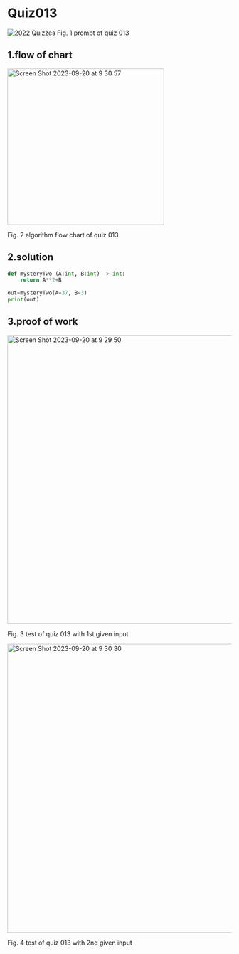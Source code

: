 # Quiz013
![2022  Quizzes](https://github.com/Happa1/unit1-2024/assets/142579414/4e26f40b-cec5-4773-8d35-2fb066932c82)
Fig. 1 prompt of quiz 013


## 1.flow of chart
<img width="352" alt="Screen Shot 2023-09-20 at 9 30 57" src="https://github.com/Happa1/unit1-2024/assets/142579414/8afdb061-4767-4a40-b95f-dbab27f4d202">

Fig. 2 algorithm flow chart of quiz 013

## 2.solution
```.py
def mysteryTwo (A:int, B:int) -> int:
    return A**2+B

out=mysteryTwo(A=37, B=3)
print(out)
```

## 3.proof of work
<img width="650" alt="Screen Shot 2023-09-20 at 9 29 50" src="https://github.com/Happa1/unit1-2024/assets/142579414/18abbfeb-820b-4f6a-b5c8-82d921e5269f">

Fig. 3 test of quiz 013 with 1st given input

<img width="650" alt="Screen Shot 2023-09-20 at 9 30 30" src="https://github.com/Happa1/unit1-2024/assets/142579414/ca2621d0-0a16-473a-8ea1-f1782efef829">

Fig. 4 test of quiz 013 with 2nd given input
